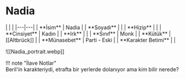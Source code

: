 # Nadia   
  
<div class="grid cards" markdown>  
|  |  |  
|---|---|  
| **İsim** | Nadia |  
| **Soyadı** |  |  
| **Hizip** |  |  
| **Cinsiyet** | Kadın |  
| **Irk** |  |  
| **Sınıf** | Monk |  
| **Kütük** | [[Altbrück]] |  
| **Münasebet** | Parti - Eski |  
| **Karakter Betimi** |  |  
  
![[Nadia_portrait.webp]]  
</div>  
  
!!! note "İlave Notlar"  
	Beril'in karakteriydi, etrafta bir yerlerde dolanıyor ama kim bilir nerede?  
